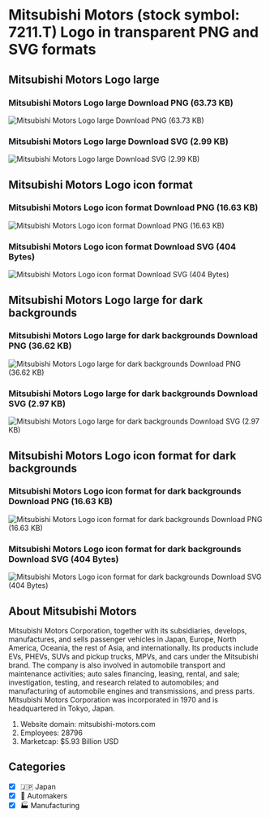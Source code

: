 # Mitsubishi Motors (stock symbol: 7211.T) Logo in transparent PNG and SVG formats

## Mitsubishi Motors Logo large

### Mitsubishi Motors Logo large Download PNG (63.73 KB)

![Mitsubishi Motors Logo large Download PNG (63.73 KB)](/img/orig/7211.T_BIG-c5fa4712.png)

### Mitsubishi Motors Logo large Download SVG (2.99 KB)

![Mitsubishi Motors Logo large Download SVG (2.99 KB)](/img/orig/7211.T_BIG-eba4c900.svg)

## Mitsubishi Motors Logo icon format

### Mitsubishi Motors Logo icon format Download PNG (16.63 KB)

![Mitsubishi Motors Logo icon format Download PNG (16.63 KB)](/img/orig/7211.T-dd2c780f.png)

### Mitsubishi Motors Logo icon format Download SVG (404 Bytes)

![Mitsubishi Motors Logo icon format Download SVG (404 Bytes)](/img/orig/7211.T-212d96e3.svg)

## Mitsubishi Motors Logo large for dark backgrounds

### Mitsubishi Motors Logo large for dark backgrounds Download PNG (36.62 KB)

![Mitsubishi Motors Logo large for dark backgrounds Download PNG (36.62 KB)](/img/orig/7211.T_BIG.D-cfec5177.png)

### Mitsubishi Motors Logo large for dark backgrounds Download SVG (2.97 KB)

![Mitsubishi Motors Logo large for dark backgrounds Download SVG (2.97 KB)](/img/orig/7211.T_BIG.D-9657f1eb.svg)

## Mitsubishi Motors Logo icon format for dark backgrounds

### Mitsubishi Motors Logo icon format for dark backgrounds Download PNG (16.63 KB)

![Mitsubishi Motors Logo icon format for dark backgrounds Download PNG (16.63 KB)](/img/orig/7211.T.D-178d6219.png)

### Mitsubishi Motors Logo icon format for dark backgrounds Download SVG (404 Bytes)

![Mitsubishi Motors Logo icon format for dark backgrounds Download SVG (404 Bytes)](/img/orig/7211.T.D-eafaf7cc.svg)

## About Mitsubishi Motors

Mitsubishi Motors Corporation, together with its subsidiaries, develops, manufactures, and sells passenger vehicles in Japan, Europe, North America, Oceania, the rest of Asia, and internationally. Its products include EVs, PHEVs, SUVs and pickup trucks, MPVs, and cars under the Mitsubishi brand. The company is also involved in automobile transport and maintenance activities; auto sales financing, leasing, rental, and sale; investigation, testing, and research related to automobiles; and manufacturing of automobile engines and transmissions, and press parts. Mitsubishi Motors Corporation was incorporated in 1970 and is headquartered in Tokyo, Japan.

1. Website domain: mitsubishi-motors.com
2. Employees: 28796
3. Marketcap: $5.93 Billion USD


## Categories
- [x] 🇯🇵 Japan
- [x] 🚗 Automakers
- [x] 🏭 Manufacturing
